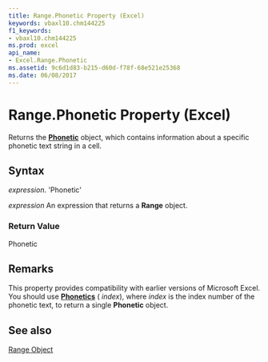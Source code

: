 ```yaml
---
title: Range.Phonetic Property (Excel)
keywords: vbaxl10.chm144225
f1_keywords:
- vbaxl10.chm144225
ms.prod: excel
api_name:
- Excel.Range.Phonetic
ms.assetid: 9c6d1d83-b215-d60d-f78f-68e521e25368
ms.date: 06/08/2017
---
```



# Range.Phonetic Property (Excel)

Returns the  **[Phonetic](Excel.Phonetic.md)** object, which contains information about a specific phonetic text string in a cell.


## Syntax

 _expression_. 'Phonetic'

 _expression_ An expression that returns a **Range** object.


### Return Value

Phonetic


## Remarks

This property provides compatibility with earlier versions of Microsoft Excel. You should use  **[Phonetics](Excel.Phonetics.md)** ( _index_), where  _index_ is the index number of the phonetic text, to return a single **Phonetic** object.


## See also


[Range Object](Excel.Range(objec).md)

